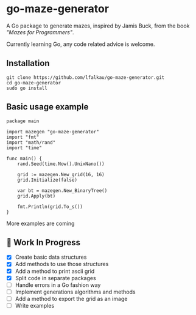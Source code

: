 # go-maze-generator

A Go package to generate mazes, inspired by Jamis Buck, from the book *"Mazes for Programmers"*.

Currently learning Go, any code related advice is welcome.

## Installation

```
git clone https://github.com/lfalkau/go-maze-generator.git
cd go-maze-generator
sudo go install
```

## Basic usage example
```
package main

import mazegen "go-maze-generator"
import "fmt"
import "math/rand"
import "time"

func main() {
	rand.Seed(time.Now().UnixNano())

	grid := mazegen.New_grid(16, 16)
	grid.Initialize(false)
	
	var bt = mazegen.New_BinaryTree()
	grid.Apply(bt)

	fmt.Println(grid.To_s())
}
```
More examples are coming

## 🔨 Work In Progress
- [x] Create basic data structures
- [x] Add methods to use those structures
- [x] Add a method to print ascii grid
- [x] Split code in separate packages
- [ ] Handle errors in a Go fashion way
- [ ] Implement generations algorithms and methods
- [ ] Add a method to export the grid as an image
- [ ] Write examples
